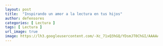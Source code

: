 ```yaml
---
layout: post
title:  "Inspirando un amor a la lectura en tus hijos"
author: defensores
categories: [ Lectura ]
tags: [ Lectura ]
url_image: true
image: https://lh3.googleusercontent.com/-Xc_71xQ3hGQ/YDsmJT0ChGI/AAAAAAAAC7Y/zvixZ0nalGIwYcOy_HGWu7NpIcbk6fGuwCLcBGAsYHQ/w400-h209/girl-reading-1.jpg
---
```


